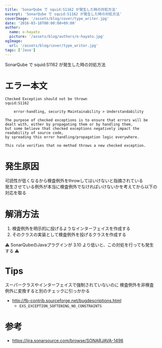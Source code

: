```yaml
---
title: 'SonarQube で squid:S1162 が発生した時の対処方法'
excerpt: 'SonarQube で squid:S1162 が発生した時の対処方法'
coverImage: '/assets/blog/cover/type_writer.jpg'
date: '2016-03-18T00:00:00+09:00'
author:
  name: o-hayato
  picture: '/assets/blog/authors/o-hayato.jpg'
ogImage:
  url: '/assets/blog/cover/type_writer.jpg'
tags: ['Java']
---
```

SonarQube で squid:S1162 が発生した時の対処方法

# エラー本文

```
Checked Exception should not be thrown
squid:S1162

    error-handling, security Maintainability > Understandability 

The purpose of checked exceptions is to ensure that errors will be dealt with, either by propagating them or by handling them,
but some believe that checked exceptions negatively impact the readability of source code,
by spreading this error handling/propagation logic everywhere.

This rule verifies that no method throws a new checked exception.
```

# 発生原因

可読性が低くなるから検査例外をthrowしてはいけないと指摘されている  
発生させている例外が本当に検査例外でなければいけないかを考えてから以下の対応を取る

# 解消方法

1. 検査例外を明示的に投げるようなインターフェイスを作成する
2. そのクラスの実装として検査例外を投げるクラスを作成する

:warning: SonarQubeのJavaプラグインが 3.10 より低いと、この対処を行っても発生する :warning:

# Tips

スーパークラスやインターフェイスで強制されていないのに
検査例外を非検査例外に変換すると別のチェックに引っかかる

* http://fb-contrib.sourceforge.net/bugdescriptions.html
    - `EXS_EXCEPTION_SOFTENING_NO_CONSTRAINTS`


# 参考

* https://jira.sonarsource.com/browse/SONARJAVA-1498
